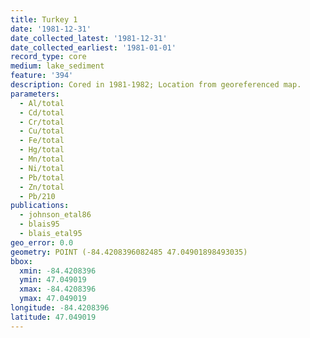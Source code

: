 ```yaml
---
title: Turkey 1
date: '1981-12-31'
date_collected_latest: '1981-12-31'
date_collected_earliest: '1981-01-01'
record_type: core
medium: lake_sediment
feature: '394'
description: Cored in 1981-1982; Location from georeferenced map.
parameters:
  - Al/total
  - Cd/total
  - Cr/total
  - Cu/total
  - Fe/total
  - Hg/total
  - Mn/total
  - Ni/total
  - Pb/total
  - Zn/total
  - Pb/210
publications:
  - johnson_etal86
  - blais95
  - blais_etal95
geo_error: 0.0
geometry: POINT (-84.4208396082485 47.04901898493035)
bbox:
  xmin: -84.4208396
  ymin: 47.049019
  xmax: -84.4208396
  ymax: 47.049019
longitude: -84.4208396
latitude: 47.049019
---
```

